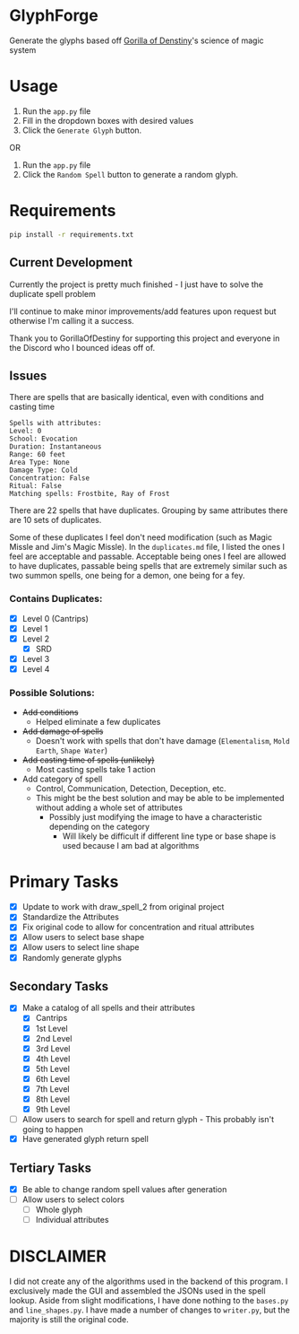 # GlyphForge
Generate the glyphs based off [Gorilla of Denstiny](https://github.com/GorillaOfDestiny)'s science of magic system

# Usage
1. Run the `app.py` file
2. Fill in the dropdown boxes with desired values
3. Click the `Generate Glyph` button.

OR

1. Run the `app.py` file
2. Click the `Random Spell` button to generate a random glyph.

# Requirements

```bash
pip install -r requirements.txt
```

## Current Development
Currently the project is pretty much finished - I just have to solve the duplicate spell problem

I'll continue to make minor improvements/add features upon request but otherwise I'm calling it a success.

Thank you to GorillaOfDestiny for supporting this project and everyone in the Discord who I bounced ideas off of.

## Issues
There are spells that are basically identical, even with conditions and casting time
```
Spells with attributes:
Level: 0
School: Evocation
Duration: Instantaneous
Range: 60 feet
Area Type: None
Damage Type: Cold
Concentration: False
Ritual: False
Matching spells: Frostbite, Ray of Frost
```

There are 22 spells that have duplicates. Grouping by same attributes there are 10 sets of duplicates. 

Some of these duplicates I feel don't need modification (such as Magic Missle and Jim's Magic Missle). In the `duplicates.md` file, I listed the ones I feel are acceptable and passable. Acceptable being ones I feel are allowed to have duplicates, passable being spells that are extremely similar such as two summon spells, one being for a demon, one being for a fey. 

### Contains Duplicates:
- [X] Level 0 (Cantrips) 
- [X] Level 1
- [X] Level 2
    - [X] SRD
- [X] Level 3
- [X] Level 4

### Possible Solutions:
- ~~Add conditions~~
    - Helped eliminate a few duplicates
- ~~Add damage of spells~~
    - Doesn't work with spells that don't have damage (`Elementalism`, `Mold Earth`, `Shape Water`)
- ~~Add casting time of spells (unlikely)~~
    - Most casting spells take 1 action
- Add category of spell
    - Control, Communication, Detection, Deception, etc.
    - This might be the best solution and may be able to be implemented without adding a whole set of attributes
        - Possibly just modifying the image to have a characteristic depending on the category
            - Will likely be difficult if different line type or base shape is used because I am bad at algorithms

# Primary Tasks
- [X] Update to work with draw_spell_2 from original project
- [X] Standardize the Attributes
- [X] Fix original code to allow for concentration and ritual attributes
- [X] Allow users to select base shape
- [X] Allow users to select line shape
- [X] Randomly generate glyphs

## Secondary Tasks
- [X] Make a catalog of all spells and their attributes
    - [X] Cantrips
    - [X] 1st Level
    - [X] 2nd Level
    - [X] 3rd Level
    - [X] 4th Level
    - [X] 5th Level
    - [X] 6th Level
    - [X] 7th Level
    - [X] 8th Level
    - [X] 9th Level
- [ ] Allow users to search for spell and return glyph - This probably isn't going to happen
- [X] Have generated glyph return spell

## Tertiary Tasks
- [X] Be able to change random spell values after generation
- [ ] Allow users to select colors
    - [ ] Whole glyph
    - [ ] Individual attributes

# DISCLAIMER
I did not create any of the algorithms used in the backend of this program. I exclusively made the GUI and assembled the JSONs used in the spell lookup. Aside from slight modifications, I have done nothing to the `bases.py` and `line_shapes.py`. I have made a number of changes to `writer.py`, but the majority is still the original code.
